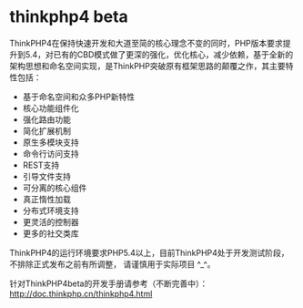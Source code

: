 thinkphp4 beta
===============

ThinkPHP4在保持快速开发和大道至简的核心理念不变的同时，PHP版本要求提升到5.4，对已有的CBD模式做了更深的强化，优化核心，减少依赖，基于全新的架构思想和命名空间实现，是ThinkPHP突破原有框架思路的颠覆之作，其主要特性包括：

 + 基于命名空间和众多PHP新特性
 + 核心功能组件化
 + 强化路由功能
 + 简化扩展机制
 + 原生多模块支持
 + 命令行访问支持
 + REST支持
 + 引导文件支持
 + 可分离的核心组件
 + 真正惰性加载
 + 分布式环境支持
 + 更灵活的控制器
 + 更多的社交类库

ThinkPHP4的运行环境要求PHP5.4以上，目前ThinkPHP4处于开发测试阶段，不排除正式发布之前有所调整，
请谨慎用于实际项目 ^_^。

针对ThinkPHP4beta的开发手册请参考（不断完善中）：<http://doc.thinkphp.cn/thinkphp4.html>